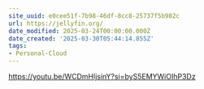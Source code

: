 ```yaml
---
site_uuid: e0cee51f-7b98-46df-8cc8-25737f5b982c
url: https://jellyfin.org/
date_modified: 2025-03-24T00:00:00.000Z
date_created: '2025-03-30T05:44:14.855Z'
tags:
- Personal-Cloud
---
```











https://youtu.be/WCDmHljsinY?si=byS5EMYWiOIhP3Dz